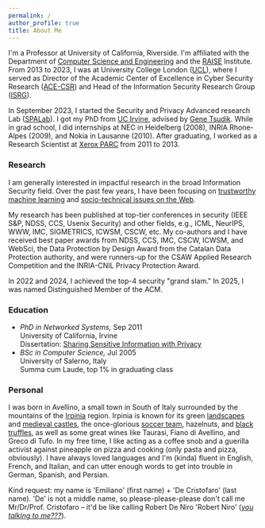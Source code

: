 ```yaml
---
permalink: /
author_profile: true
title: About Me
---
```



I'm a Professor at University of California, Riverside. I'm affiliated with the Department of [Computer Science and Engineering](https://www1.cs.ucr.edu) and the [RAISE](https://raise.ucr.edu/) Institute.
From 2013 to 2023, I was at University College London ([UCL](http://www.ucl.ac.uk/)), where I served as Director of the Academic Center of Excellence in Cyber Security Research ([ACE-CSR](https://www.ucl.ac.uk/cybersecurity-centre-of-excellence/)) and Head of the Information Security Research Group ([ISRG](https://sec.cs.ucl.ac.uk)).

In September 2023, I started the Security and Privacy Advanced research Lab ([SPALab](https://spalab.cs.ucr.edu)).
I got my PhD from [UC Irvine](https://www.cs.uci.edu), advised by [Gene Tsudik](https://www.ics.uci.edu/~gts/).
While in grad school, I did internships at NEC in Heidelberg (2008), INRIA Rhone-Alpes (2009), and Nokia in Lausanne (2010).
After graduating, I worked as a Research Scientist at [Xerox PARC](http://www.parc.com/) from 2011 to 2013.

### Research

I am generally interested in impactful research in the broad Information Security field. Over the past few years, I have been focusing on [trustworthy machine learning](https://emilianodc.com/trustworthy-ML) and [socio-technical issues on the Web](https://emilianodc.com/cybersafety/).

My research has been published at top-tier conferences in security (IEEE S&P, NDSS, CCS, Usenix Security) and other fields, e.g., ICML, NeurIPS, WWW, IMC, SIGMETRICS, ICWSM, CSCW, etc. My co-authors and I have received best paper awards from NDSS, CCS, IMC, CSCW, ICWSM, and WebSci, the Data Protection by Design Award from the Catalan Data Protection authority, and were runners-up for the CSAW Applied Research Competition and the INRIA-CNIL Privacy Protection Award. 

In 2022 and 2024, I achieved the top-4 security "grand slam." 
In 2025, I was named Distinguished Member of the ACM.


### Education
- *PhD in Networked Systems,* Sep 2011   
  University of California, Irvine  
  Dissertation: [Sharing Sensitive Information with Privacy](https://emilianodc.com/PAPERS/dissertation.pdf) 
- *BSc in Computer Science,* Jul 2005  
  University of Salerno, Italy  
  Summa cum Laude, top 1% in graduating class
 

### Personal
I was born in Avellino, a small town in South of Italy surrounded by the mountains of the [Irpinia](https://en.wikipedia.org/wiki/Irpinia) region. Irpinia is known for its green [landscapes](https://web.unisa.it/en/campus-life/surroundings/irpinia) and <a href="images/castles.jpg" target="_blank">medieval castles</a>, the once-glorious [soccer team](https://en.wikipedia.org/wiki/U.S._Avellino_1912), hazelnuts, and <a href="images/truffle.jpg" target="_blank">black truffles</a>, as well as some great wines like Taurasi, Fiano di Avellino, and Greco di Tufo. 
In my free time, I like acting as a coffee snob and a guerilla activist against pineapple on pizza and cooking (only pasta and pizza, obviously). 
I have always loved languages and I'm (kinda) fluent in English, French, and Italian, and can utter enough words to get into trouble in German, Spanish, and Persian.

Kind request: my name is 'Emiliano' (first name) + 'De Cristofaro' (last name). 'De' is not a middle name, so please-please-please don't call me Mr/Dr/Prof. Cristofaro &ndash; it'd be like calling Robert De Niro 'Robert Niro' (<a href="https://www.youtube.com/watch?v=-QWL-FwX4t4&t=52s" target="_blank"><i>you talking to me???</i></a>).

